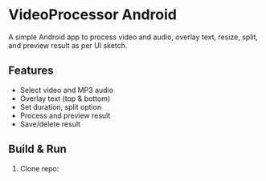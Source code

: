# VideoProcessor Android

A simple Android app to process video and audio, overlay text, resize, split, and preview result as per UI sketch.

## Features

- Select video and MP3 audio
- Overlay text (top & bottom)
- Set duration, split option
- Process and preview result
- Save/delete result

## Build & Run

1. Clone repo: